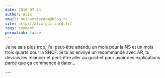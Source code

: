 ```yaml
---
date: 2010-07-24
author: Alix
email: meinamsterdam@blog.re
site: http://alix.guillard.fr/
tags: comment
permalink: false
---
```


<p>
Je ne sais plus trop, j'ai peut-être attendu un mois pour la NS et un mois trois quarts pour la SNCF. Si tu as envoyé un recommandé avec AR, tu devrais les relancer et peut-être aller au guichet pour avoir des explications parce que ça commence à dater...
</p>
---